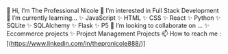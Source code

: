  👋 Hi, I’m The Professional Nicole
 👀 I’m interested in Full Stack Development 
 🌱 I’m currently learning...
    ✨ JavaScript
    ✨ HTML
    ✨ CSS
    ✨ React
    ✨ Python
    ✨ SQLite
    ✨ SQLAlchemy
    ✨ Flask
    ✨ P5
 💞️ I’m looking to collaborate on ...
    ✨ Eccommerce projects
    ✨ Project Management Projects 
 📫 How to reach me : [(https://www.linkedin.com/in/thepronicole888/)]
<!---
thepronicole11/thepronicole11 is a ✨ special ✨ repository because its `README.md` (this file) appears on your GitHub profile.
You can click the Preview link to take a look at your changes.
--->
